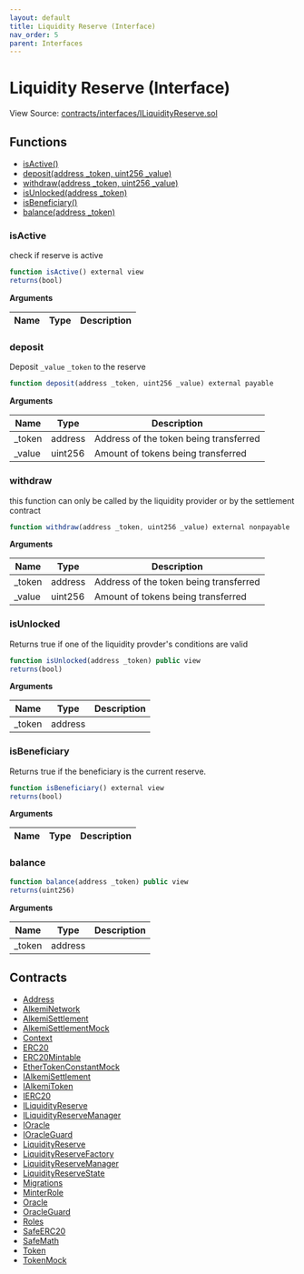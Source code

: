 ```yaml
---
layout: default
title: Liquidity Reserve (Interface)
nav_order: 5
parent: Interfaces
---
```


# Liquidity Reserve (Interface)

View Source: [contracts/interfaces/ILiquidityReserve.sol](../contracts/interfaces/ILiquidityReserve.sol)


## Functions

- [isActive()](#isactive)
- [deposit(address _token, uint256 _value)](#deposit)
- [withdraw(address _token, uint256 _value)](#withdraw)
- [isUnlocked(address _token)](#isunlocked)
- [isBeneficiary()](#isbeneficiary)
- [balance(address _token)](#balance)

### isActive

check if reserve is active

```js
function isActive() external view
returns(bool)
```

**Arguments**

| Name        | Type           | Description  |
| ------------- |------------- | -----|

### deposit

Deposit `_value` `_token` to the reserve

```js
function deposit(address _token, uint256 _value) external payable
```

**Arguments**

| Name        | Type           | Description  |
| ------------- |------------- | -----|
| _token | address | Address of the token being transferred |
| _value | uint256 | Amount of tokens being transferred |

### withdraw

this function can only be called by the liquidity provider or by the settlement contract

```js
function withdraw(address _token, uint256 _value) external nonpayable
```

**Arguments**

| Name        | Type           | Description  |
| ------------- |------------- | -----|
| _token | address | Address of the token being transferred |
| _value | uint256 | Amount of tokens being transferred |

### isUnlocked

Returns true if one of the liquidity provder's conditions are valid

```js
function isUnlocked(address _token) public view
returns(bool)
```

**Arguments**

| Name        | Type           | Description  |
| ------------- |------------- | -----|
| _token | address |  |

### isBeneficiary

Returns true if the beneficiary is the current reserve.

```js
function isBeneficiary() external view
returns(bool)
```

**Arguments**

| Name        | Type           | Description  |
| ------------- |------------- | -----|

### balance

```js
function balance(address _token) public view
returns(uint256)
```

**Arguments**

| Name        | Type           | Description  |
| ------------- |------------- | -----|
| _token | address |  |

## Contracts

* [Address](Address.md)
* [AlkemiNetwork](AlkemiNetwork.md)
* [AlkemiSettlement](AlkemiSettlement.md)
* [AlkemiSettlementMock](AlkemiSettlementMock.md)
* [Context](Context.md)
* [ERC20](ERC20.md)
* [ERC20Mintable](ERC20Mintable.md)
* [EtherTokenConstantMock](EtherTokenConstantMock.md)
* [IAlkemiSettlement](IAlkemiSettlement.md)
* [IAlkemiToken](IAlkemiToken.md)
* [IERC20](IERC20.md)
* [ILiquidityReserve](ILiquidityReserve.md)
* [ILiquidityReserveManager](ILiquidityReserveManager.md)
* [IOracle](IOracle.md)
* [IOracleGuard](IOracleGuard.md)
* [LiquidityReserve](LiquidityReserve.md)
* [LiquidityReserveFactory](LiquidityReserveFactory.md)
* [LiquidityReserveManager](LiquidityReserveManager.md)
* [LiquidityReserveState](LiquidityReserveState.md)
* [Migrations](Migrations.md)
* [MinterRole](MinterRole.md)
* [Oracle](Oracle.md)
* [OracleGuard](OracleGuard.md)
* [Roles](Roles.md)
* [SafeERC20](SafeERC20.md)
* [SafeMath](SafeMath.md)
* [Token](Token.md)
* [TokenMock](TokenMock.md)
